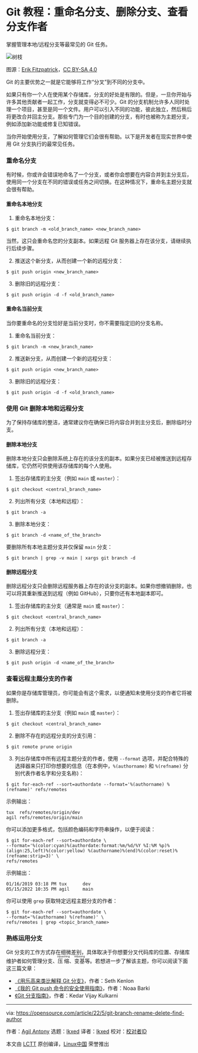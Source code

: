 [#]: subject: "How to rename a branch, delete a branch, and find the author of a branch in Git"
[#]: via: "https://opensource.com/article/22/5/git-branch-rename-delete-find-author"
[#]: author: "Agil Antony https://opensource.com/users/agantony"
[#]: collector: "lkxed"
[#]: translator: "lkxed"
[#]: reviewer: " "
[#]: publisher: " "
[#]: url: " "

Git 教程：重命名分支、删除分支、查看分支作者
======
掌握管理本地/远程分支等最常见的 Git 任务。

![树枝][1]

图源：[Erik Fitzpatrick][2]，[CC BY-SA 4.0][3]

Git 的主要优势之一就是它能够将工作“分叉”到不同的分支中。

如果只有你一个人在使用某个存储库，分支的好处是有限的。但是，一旦你开始与许多其他贡献者一起工作，分支就变得必不可少。Git 的分支机制允许多人同时处理一个项目，甚至是同一个文件。用户可以引入不同的功能，彼此独立，然后稍后将更改合并回主分支。那些专门为一个目的创建的分支，有时也被称为主题分支，例如添加新功能或修复已知错误。

当你开始使用分支，了解如何管理它们会很有帮助。以下是开发者在现实世界中使用 Git 分支执行的最常见任务。

### 重命名分支

有时候，你或许会错误地命名了一个分支，或者你会想要在内容合并到主分支后，使用同一个分支在不同的错误或任务之间切换。在这种情况下，重命名主题分支就会很有帮助。

#### 重命名本地分支

1. 重命名本地分支：

```
$ git branch -m <old_branch_name> <new_branch_name>
```

当然，这只会重命名您的分支副本。如果远程 Git 服务器上存在该分支，请继续执行后续步骤。

2. 推送这个新分支，从而创建一个新的远程分支：

```
$ git push origin <new_branch_name>
```

3. 删除旧的远程分支：

```
$ git push origin -d -f <old_branch_name>
```

#### 重命名当前分支

当你要重命名的分支恰好是当前分支时，你不需要指定旧的分支名称。

1. 重命名当前分支：

```
$ git branch -m <new_branch_name>
```

2. 推送新分支，从而创建一个新的远程分支：

```
$ git push origin <new_branch_name>
```

3. 删除旧的远程分支：

```
$ git push origin -d -f <old_branch_name>
```

### 使用 Git 删除本地和远程分支

为了保持存储库的整洁，通常建议你在确保已将内容合并到主分支后，删除临时分支。

#### 删除本地分支

删除本地分支只会删除系统上存在的该分支的副本。如果分支已经被推送到远程存储库，它仍然可供使用该存储库的每个人使用。

1. 签出存储库的主分支（例如 `main` 或 `master`）：

```
$ git checkout <central_branch_name>
```

2. 列出所有分支（本地和远程）：

```
$ git branch -a
```

3. 删除本地分支：

```
$ git branch -d <name_of_the_branch>
```

要删除所有本地主题分支并仅保留 `main` 分支：

```
$ git branch | grep -v main | xargs git branch -d
```

#### 删除远程分支

删除远程分支只会删除远程服务器上存在的该分支的副本。如果你想撤销删除，也可以将其重新推送到远程（例如 GitHub），只要你还有本地副本即可。

1. 签出存储库的主分支（通常是 `main` 或 `master`）：

```
$ git checkout <central_branch_name>
```

2. 列出所有分支（本地和远程）：

```
$ git branch -a
```

3. 删除远程分支：

```
$ git push origin -d <name_of_the_branch>
```

### 查看远程主题分支的作者

如果你是存储库管理员，你可能会有这个需求，以便通知未使用分支的作者它将被删除。

1. 签出存储库的主分支（例如 `main` 或 `master`）：

```
$ git checkout <central_branch_name>
```

2. 删除不存在的远程分支的分支引用：

```
$ git remote prune origin
```

3. 列出存储库中所有远程主题分支的作者，使用 `--format` 选项，并配合特殊的选择器来只打印你想要的信息（在本例中，`%(authorname)` 和 `%(refname)` 分别代表作者名字和分支名称)：

```
$ git for-each-ref --sort=authordate --format='%(authorname) %(refname)' refs/remotes
```

示例输出：

```
tux  refs/remotes/origin/dev
agil refs/remotes/origin/main
```

你可以添加更多格式，包括颜色编码和字符串操作，以便于阅读：

```
$ git for-each-ref --sort=authordate \
--format='%(color:cyan)%(authordate:format:%m/%d/%Y %I:%M %p)%(align:25,left)%(color:yellow) %(authorname)%(end)%(color:reset)%(refname:strip=3)' \
refs/remotes
```

示例输出：

```
01/16/2019 03:18 PM tux      dev
05/15/2022 10:35 PM agil     main
```

你可以使用 `grep` 获取特定远程主题分支的作者：

```
$ git for-each-ref --sort=authordate \
--format='%(authorname) %(refname)' \
refs/remotes | grep <topic_branch_name>
```

### 熟练运用分支

Git 分支的工作方式存在细微差别，具体取决于你想要分叉代码库的位置、存储库维护者如何管理分支、<ruby>压缩<rt>squashing</rt></ruby>、<ruby>变基<rt>rebasing</rt></ruby>等。若想进一步了解该主题，你可以阅读下面这三篇文章：

* [《用乐高来类比解释 Git 分支》][4]，作者：Seth Kenlon
* [《我的 Git push 命令的安全使用指南》][5]，作者：Noaa Barki
* [《Git 分支指南》][6]，作者：Kedar Vijay Kulkarni

--------------------------------------------------------------------------------

via: https://opensource.com/article/22/5/git-branch-rename-delete-find-author

作者：[Agil Antony][a]
选题：[lkxed][b]
译者：[lkxed](https://github.com/lkxed)
校对：[校对者ID](https://github.com/校对者ID)

本文由 [LCTT](https://github.com/LCTT/TranslateProject) 原创编译，[Linux中国](https://linux.cn/) 荣誉推出

[a]: https://opensource.com/users/agantony
[b]: https://github.com/lkxed
[1]: https://opensource.com/sites/default/files/tree-branches.jpg
[2]: https://www.flickr.com/photos/22244945@N00/3353319002
[3]: https://creativecommons.org/licenses/by-sa/4.0/
[4]: https://opensource.com/article/22/4/git-branches
[5]: https://opensource.com/article/22/4/git-push
[6]: https://opensource.com/article/18/5/git-branching
